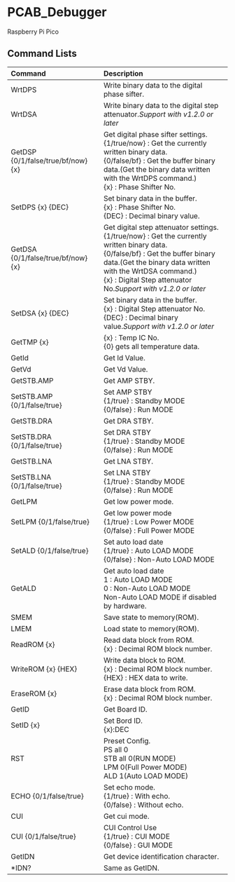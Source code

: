 # PCAB_Debugger
Raspberry Pi Pico


## Command Lists
Command | Description
:--|:--
WrtDPS | Write binary data to the digital phase sifter.
WrtDSA | Write binary data to the digital step attenuator.<bf>*Support with v1.2.0 or later*
GetDSP {0/1/false/true/bf/now} {x} | Get digital phase sifter settings.<br>{1/true/now} : Get the currently written binary data.<br>{0/false/bf} : Get the buffer binary data.(Get the binary data written with the WrtDPS command.)<br>{x} : Phase Shifter No.
SetDPS {x} {DEC}| Set binary data in the buffer.<br>{x} : Phase Shifter No.<br>{DEC} : Decimal binary value.
GetDSA {0/1/false/true/bf/now} {x} | Get digital step attenuator settings.<br>{1/true/now} : Get the currently written binary data.<br>{0/false/bf} : Get the buffer binary data.(Get the binary data written with the WrtDSA command.)<br>{x} : Digital Step attenuator No.<bf>*Support with v1.2.0 or later*
SetDSA {x} {DEC}| Set binary data in the buffer.<br>{x} : Digital Step attenuator No.<br>{DEC} : Decimal binary value.<bf>*Support with v1.2.0 or later*
GetTMP {x} | {x} : Temp IC No.<br>{0} gets all temperature data.
GetId | Get Id Value.
GetVd | Get Vd Value.
GetSTB.AMP | Get AMP STBY.
SetSTB.AMP {0/1/false/true}| Set AMP STBY<br>{1/true} : Standby MODE<br>{0/false} : Run MODE
GetSTB.DRA | Get DRA STBY.
SetSTB.DRA {0/1/false/true}| Set DRA STBY<br>{1/true} : Standby MODE<br>{0/false} : Run MODE
GetSTB.LNA | Get LNA STBY.
SetSTB.LNA {0/1/false/true}| Set LNA STBY<br>{1/true} : Standby MODE<br>{0/false} : Run MODE
GetLPM | Get low power mode.
SetLPM {0/1/false/true} | Get low power mode<br>{1/true} : Low Power MODE<br>{0/false} : Full Power MODE
SetALD {0/1/false/true} | Set auto load date<br>{1/true} : Auto LOAD MODE<br>{0/false} : Non-Auto LOAD MODE
GetALD | Get auto load date<br>1 : Auto LOAD MODE<br>0 : Non-Auto LOAD MODE<br>Non-Auto LOAD MODE if disabled by hardware.
SMEM | Save state to memory(ROM).
LMEM | Load state to memory(ROM).
ReadROM {x} | Read data block from ROM.<br>{x} : Decimal ROM block number.
WriteROM {x} {HEX} | Write data block to ROM.<br>{x} : Decimal ROM block number.<br>{HEX} : HEX data to write.
EraseROM {x} | Erase data block from ROM.<br>{x} : Decimal ROM block number.
GetID | Get Board ID.
SetID {x} | Set Bord ID.<br>{x}:DEC
RST | Preset Config.<br>PS all 0<br>STB all 0(RUN MODE)<br>LPM 0(Full Power MODE)<br>ALD 1(Auto LOAD MODE)
ECHO {0/1/false/true} | Set echo mode.<br>{1/true} : With echo.<br>{0/false} : Without echo.
CUI | Get cui mode.
CUI {0/1/false/true} | CUI Control Use<br>{1/true} : CUI MODE<br>{0/false} : GUI MODE
GetIDN | Get device identification character.
*IDN? | Same as GetIDN.
